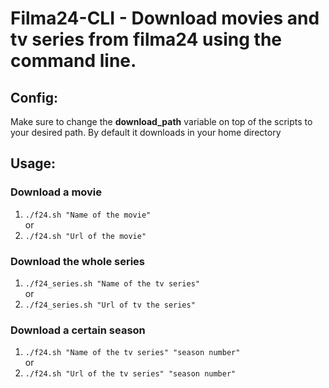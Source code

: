 # **Filma24-CLI** - Download movies and tv series from filma24 using the command line.

## Config:

Make sure to change the **download_path** variable on top of the scripts to your desired path. By default it downloads in your home directory

## Usage:

### Download a movie

1. `./f24.sh "Name of the movie"`
   <br> or
2. `./f24.sh "Url of the movie"`

### Download the whole series

1. `./f24_series.sh "Name of the tv series"`
   <br> or
2. `./f24_series.sh "Url of tv the series"`

### Download a certain season

1. `./f24.sh "Name of the tv series" "season number"`
   <br> or
2. `./f24.sh "Url of the tv series" "season number"`
